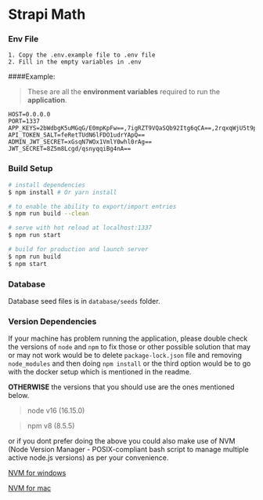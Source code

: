 # Strapi Math


### Env File
```
1. Copy the .env.example file to .env file
2. Fill in the empty variables in .env
```
####Example:
> These are all the **environment variables** required to run the **application**.

```
HOST=0.0.0.0
PORT=1337
APP_KEYS=2bWdbgK5uMGqG/E0mpKpFw==,7igRZT9VQaSQb92Itg6qCA==,2rqxqWjU5t9pBxly1xuyvw==,f7t+ADQvEu6XA+IkyWE1Ew==
API_TOKEN_SALT=feRetTUdN6lFDO1udrYApQ==
ADMIN_JWT_SECRET=xGsqN7WOx1VmlY0whl0rAg==
JWT_SECRET=8Z5m8Lcgd/qsnyqqiBg4nA==
```

### Build Setup

``` bash
# install dependencies
$ npm install # Or yarn install

# to enable the ability to export/import entries
$ npm run build --clean

# serve with hot reload at localhost:1337
$ npm run start

# build for production and launch server
$ npm run build
$ npm start

```

### Database

Database seed files is in `database/seeds` folder.


### Version Dependencies

If your machine has problem running the application, please double check the versions of `node` and `npm` to fix those or other possible solution that may or may not work would be to delete `package-lock.json` file and removing `node_modules` and then doing `npm install` or the third option would be to go with the docker setup which is mentioned in the readme.

**OTHERWISE** the versions that you should use are the ones mentioned below.

> node v16 (16.15.0)

> npm v8 (8.5.5)

or if you dont prefer doing the above you could also make use of NVM (Node Version Manager - POSIX-compliant bash script to manage multiple active node.js versions) as per your convenience.

[NVM for windows](https://content.breatheco.de/en/how-to/nvm-install-windows#:~:text=Steps%20to%20install%20with%20nvm%3A&text=Install%20nvm%20Go%20to%20your,that%20you%20will%20hit%20too.)

[NVM for mac](https://tecadmin.net/install-nvm-macos-with-homebrew/)
